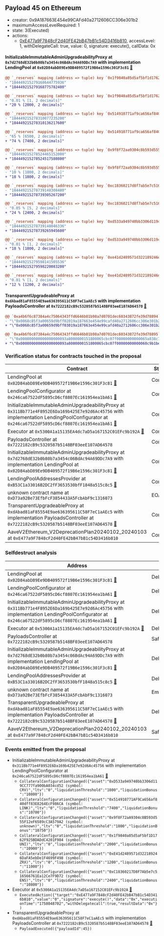 ## Payload 45 on Ethereum

- creator: 0x9A187663E454e99CAFd40a2712606CC306e301b2
- maximumAccessLevelRequired: 1
- state: 3(Executed)
- actions:
  - [0xE477a9F7848cF2d40FE42bB47bB1c54D3416b810](https://etherscan.io/tx/0xE477a9F7848cF2d40FE42bB47bB1c54D3416b810), accessLevel: 1, withDelegateCall: true, value: 0, signature: execute(), callData: 0x

#### InitializableImmutableAdminUpgradeabilityProxy at `0x7d2768dE32b0b80b7a3454c06BdAc94A69DDc7A9` with implementation LendingPool at `0x02D84abD89Ee9DB409572f19B6e1596c301F3c81` [:ghost:](https://github.com/bgd-labs/aave-address-book  "AaveV2Ethereum.POOL")

```diff
@@ `_reserves` mapping (address => tuple) key `0x1f9840a85d5af5bf1d1762f925bdaddc4201f984`.configuration.data @@
- "184449215279168644775936"
+ "184449215279168775782400"

@@ `_reserves` mapping (address => tuple) key `0x1f9840a85d5af5bf1d1762f925bdaddc4201f984`.configuration.liquidationThreshold @@
- "0.01 % [1, 2 decimals]"
+ "20 % [2000, 2 decimals]"

@@ `_reserves` mapping (address => tuple) key `0x514910771af9ca656af840dff83e8264ecf986ca`.configuration.data @@
- "184449215278310077235200"
+ "184449215278310136217600"

@@ `_reserves` mapping (address => tuple) key `0x514910771af9ca656af840dff83e8264ecf986ca`.configuration.liquidationThreshold @@
- "65 % [6500, 2 decimals]"
+ "74 % [7400, 2 decimals]"

@@ `_reserves` mapping (address => tuple) key `0x9f8f72aa9304c8b593d555f12ef6589cc3a579a2`.configuration.data @@
- "184449215278524465152000"
+ "184449215278524517580800"

@@ `_reserves` mapping (address => tuple) key `0x9f8f72aa9304c8b593d555f12ef6589cc3a579a2`.configuration.liquidationThreshold @@
- "10 % [1000, 2 decimals]"
+ "18 % [1800, 2 decimals]"

@@ `_reserves` mapping (address => tuple) key `0xc18360217d8f7ab5e7c516566761ea12ce7f9d72`.configuration.data @@
- "184449215278739148308480"
+ "184449215278739305267200"

@@ `_reserves` mapping (address => tuple) key `0xc18360217d8f7ab5e7c516566761ea12ce7f9d72`.configuration.liquidationThreshold @@
- "0.05 % [5, 2 decimals]"
+ "24 % [2400, 2 decimals]"

@@ `_reserves` mapping (address => tuple) key `0xd533a949740bb3306d119cc777fa900ba034cd52`.configuration.data @@
- "184449215278739148046336"
+ "184449215278739265945600"

@@ `_reserves` mapping (address => tuple) key `0xd533a949740bb3306d119cc777fa900ba034cd52`.configuration.liquidationThreshold @@
- "0.01 % [1, 2 decimals]"
+ "18 % [1800, 2 decimals]"

@@ `_reserves` mapping (address => tuple) key `0xe41d2489571d322189246dafa5ebde1f4699f498`.configuration.data @@
- "184449215279598141505536"
+ "184449215279598220083200"

@@ `_reserves` mapping (address => tuple) key `0xe41d2489571d322189246dafa5ebde1f4699f498`.configuration.liquidationThreshold @@
- "0.01 % [1, 2 decimals]"
+ "12 % [1200, 2 decimals]"

```
#### TransparentUpgradeableProxy at `0xdAbad81aF85554E9ae636395611C58F7eC1aAEc5` with implementation PayloadsController at `0x7222182cB9c5320587b5148BF03eeE107AD64578` [:ghost:](https://github.com/bgd-labs/aave-address-book  "GovernanceV3Ethereum.PAYLOADS_CONTROLLER")

```diff
@@ `0xa4b6f6c87384a4c75064343ffd6646b01b98a7d0701dec60343872fe39d78894` raw  @@
- "\"0x0068c85f3a00659d9bff02019a187663e454e99cafd40a2712606cc306e301b2\""
+ "\"0x0068c85f3a00659d9bff03019a187663e454e99cafd40a2712606cc306e301b2\""

@@ `0xa4b6f6c87384a4c75064343ffd6646b01b98a7d0701dec60343872fe39d78895` raw  @@
- "\"0x000000000000000000093a8000000151800065cbc07f00000000000065a838c7\""
+ "\"0x000000000000000000093a8000000151800065cbc07f00000000000068c9b1be\""

```
### Verification status for contracts touched in the proposal

| Contract | Status |
|---------|------------|
| LendingPool at `0x02D84abD89Ee9DB409572f19B6e1596c301F3c81` [:ghost:](https://github.com/bgd-labs/aave-address-book  "AaveV2Ethereum.POOL_IMPL") | Contract |
| LendingPoolConfigurator at `0x246ca67522dF5895cD6cf8807Ec161954ea1bA61` [:ghost:](https://github.com/bgd-labs/aave-address-book  "AaveV2Ethereum.POOL_CONFIGURATOR_IMPL") | Contract |
| InitializableImmutableAdminUpgradeabilityProxy at `0x311Bb771e4F8952E6Da169b425E7e92d6Ac45756` with implementation LendingPoolConfigurator at `0x246ca67522dF5895cD6cf8807Ec161954ea1bA61` [:ghost:](https://github.com/bgd-labs/aave-address-book  "AaveV2Ethereum.POOL_CONFIGURATOR") | Contract |
| Executor at `0x5300A1a15135EA4dc7aD5a167152C01EFc9b192A` [:ghost:](https://github.com/bgd-labs/aave-address-book  "AaveV2Ethereum.POOL_ADMIN") | Contract |
| PayloadsController at `0x7222182cB9c5320587b5148BF03eeE107AD64578` | Contract |
| InitializableImmutableAdminUpgradeabilityProxy at `0x7d2768dE32b0b80b7a3454c06BdAc94A69DDc7A9` with implementation LendingPool at `0x02D84abD89Ee9DB409572f19B6e1596c301F3c81` [:ghost:](https://github.com/bgd-labs/aave-address-book  "AaveV2Ethereum.POOL") | Contract |
| LendingPoolAddressesProvider at `0xB53C1a33016B2DC2fF3653530bfF1848a515c8c5` [:ghost:](https://github.com/bgd-labs/aave-address-book  "AaveV2Ethereum.POOL_ADDRESSES_PROVIDER") | Contract |
| unknown contract name at `0xD73a92Be73EfbFcF3854433A5FcbAbF9c1316073` | EOA |
| TransparentUpgradeableProxy at `0xdAbad81aF85554E9ae636395611C58F7eC1aAEc5` with implementation PayloadsController at `0x7222182cB9c5320587b5148BF03eeE107AD64578` [:ghost:](https://github.com/bgd-labs/aave-address-book  "GovernanceV3Ethereum.PAYLOADS_CONTROLLER") | Contract |
| AaveV2Ethereum_V2DeprecationPlan20240102_20240103 at `0xE477a9F7848cF2d40FE42bB47bB1c54D3416b810` | Contract |

### Selfdestruct analysis

| Address | Result |
|---------|------------|
| LendingPool at `0x02D84abD89Ee9DB409572f19B6e1596c301F3c81` [:ghost:](https://github.com/bgd-labs/aave-address-book  "AaveV2Ethereum.POOL_IMPL") | DelegateCall |
| LendingPoolConfigurator at `0x246ca67522dF5895cD6cf8807Ec161954ea1bA61` [:ghost:](https://github.com/bgd-labs/aave-address-book  "AaveV2Ethereum.POOL_CONFIGURATOR_IMPL") | DelegateCall |
| InitializableImmutableAdminUpgradeabilityProxy at `0x311Bb771e4F8952E6Da169b425E7e92d6Ac45756` with implementation LendingPoolConfigurator at `0x246ca67522dF5895cD6cf8807Ec161954ea1bA61` [:ghost:](https://github.com/bgd-labs/aave-address-book  "AaveV2Ethereum.POOL_CONFIGURATOR") | DelegateCall |
| Executor at `0x5300A1a15135EA4dc7aD5a167152C01EFc9b192A` [:ghost:](https://github.com/bgd-labs/aave-address-book  "AaveV2Ethereum.POOL_ADMIN") | DelegateCall |
| PayloadsController at `0x7222182cB9c5320587b5148BF03eeE107AD64578` | Safe |
| InitializableImmutableAdminUpgradeabilityProxy at `0x7d2768dE32b0b80b7a3454c06BdAc94A69DDc7A9` with implementation LendingPool at `0x02D84abD89Ee9DB409572f19B6e1596c301F3c81` [:ghost:](https://github.com/bgd-labs/aave-address-book  "AaveV2Ethereum.POOL") | DelegateCall |
| LendingPoolAddressesProvider at `0xB53C1a33016B2DC2fF3653530bfF1848a515c8c5` [:ghost:](https://github.com/bgd-labs/aave-address-book  "AaveV2Ethereum.POOL_ADDRESSES_PROVIDER") | DelegateCall |
| unknown contract name at `0xD73a92Be73EfbFcF3854433A5FcbAbF9c1316073` | Empty |
| TransparentUpgradeableProxy at `0xdAbad81aF85554E9ae636395611C58F7eC1aAEc5` with implementation PayloadsController at `0x7222182cB9c5320587b5148BF03eeE107AD64578` [:ghost:](https://github.com/bgd-labs/aave-address-book  "GovernanceV3Ethereum.PAYLOADS_CONTROLLER") | DelegateCall |
| AaveV2Ethereum_V2DeprecationPlan20240102_20240103 at `0xE477a9F7848cF2d40FE42bB47bB1c54D3416b810` | Safe |

### Events emitted from the proposal

- InitializableImmutableAdminUpgradeabilityProxy at `0x311Bb771e4F8952E6Da169b425E7e92d6Ac45756` with implementation LendingPoolConfigurator at `0x246ca67522dF5895cD6cf8807Ec161954ea1bA61` [:ghost:](https://github.com/bgd-labs/aave-address-book  "AaveV2Ethereum.POOL_CONFIGURATOR")
  - `CollateralConfigurationChanged({"asset":"0xD533a949740bb3306d119CC777fa900bA034cd52 (symbol: CRV)","ltv":"0","liquidationThreshold":"1800","liquidationBonus":"10800"})`
  - `CollateralConfigurationChanged({"asset":"0x514910771AF9Ca656af840dff83E8264EcF986CA (symbol: LINK)","ltv":"0","liquidationThreshold":"7400","liquidationBonus":"10700"})`
  - `CollateralConfigurationChanged({"asset":"0x9f8F72aA9304c8B593d555F12eF6589cC3A579A2 (symbol: unknown)","ltv":"0","liquidationThreshold":"1800","liquidationBonus":"10750"})`
  - `CollateralConfigurationChanged({"asset":"0x1f9840a85d5aF5bf1D1762F925BDADdC4201F984 (symbol: UNI)","ltv":"0","liquidationThreshold":"2000","liquidationBonus":"10900"})`
  - `CollateralConfigurationChanged({"asset":"0xE41d2489571d322189246DaFA5ebDe1F4699F498 (symbol: ZRX)","ltv":"0","liquidationThreshold":"1200","liquidationBonus":"11000"})`
  - `CollateralConfigurationChanged({"asset":"0xC18360217D8F7Ab5e7c516566761Ea12Ce7F9D72 (symbol: ENS)","ltv":"0","liquidationThreshold":"2400","liquidationBonus":"10800"})`
- Executor at `0x5300A1a15135EA4dc7aD5a167152C01EFc9b192A` [:ghost:](https://github.com/bgd-labs/aave-address-book  "AaveV2Ethereum.POOL_ADMIN")
  - `ExecutedAction({"target":"0xE477a9F7848cF2d40FE42bB47bB1c54D3416b810","value":"0","signature":"execute()","data":"0x","executionTime":"1758048702","withDelegatecall":true,"resultData":"0x"})`
- TransparentUpgradeableProxy at `0xdAbad81aF85554E9ae636395611C58F7eC1aAEc5` with implementation PayloadsController at `0x7222182cB9c5320587b5148BF03eeE107AD64578` [:ghost:](https://github.com/bgd-labs/aave-address-book  "GovernanceV3Ethereum.PAYLOADS_CONTROLLER")
  - `PayloadExecuted({"payloadId":45})`
